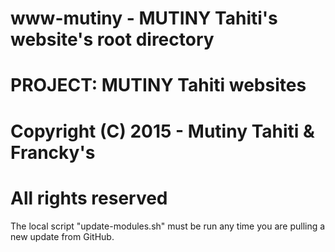 # www-mutiny - MUTINY Tahiti's website's root directory
#
# PROJECT: MUTINY Tahiti websites
#
# Copyright (C) 2015 - Mutiny Tahiti & Francky's
# All rights reserved

The local script "update-modules.sh" must be run
any time you are pulling a new update from GitHub.
